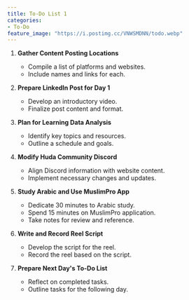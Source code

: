```yaml
---
title: To-Do List 1
categories:
- To-Do
feature_image: "https://i.postimg.cc/VNWSMDNN/todo.webp"
---
```



1.  **Gather Content Posting Locations**
    
    -   Compile a list of platforms and websites.
    -   Include names and links for each.
2.  **Prepare LinkedIn Post for Day 1**
    
    -   Develop an introductory video.
    -   Finalize post content and format.
3.  **Plan for Learning Data Analysis**
    
    -   Identify key topics and resources.
    -   Outline a schedule and goals.
4.  **Modify Huda Community Discord**
    
    -   Align Discord information with website content.
    -   Implement necessary changes and updates.
5.  **Study Arabic and Use MuslimPro App**
    
    -   Dedicate 30 minutes to Arabic study.
    -   Spend 15 minutes on MuslimPro application.
    -   Take notes for review and reference.
6.  **Write and Record Reel Script**
    
    -   Develop the script for the reel.
    -   Record the reel based on the script.
7.  **Prepare Next Day's To-Do List**
    
    -   Reflect on completed tasks.
    -   Outline tasks for the following day.